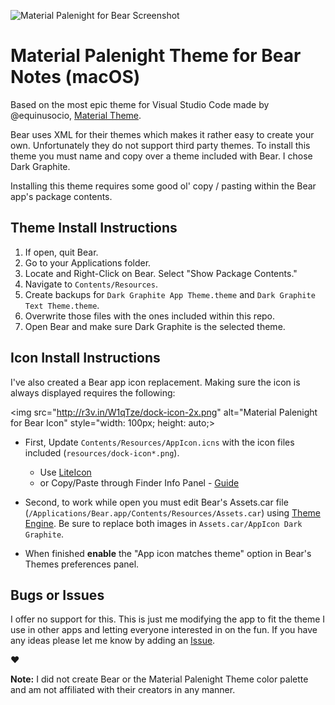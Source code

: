 ![Material Palenight for Bear Screenshot](http://r3v.in/92KgIQ/Screen-Shot-2018-12-07-03-00-54.72.png)

# Material Palenight Theme for Bear Notes (macOS)

Based on the most epic theme for Visual Studio Code made by @equinusocio, [Material Theme](https://github.com/equinusocio/vsc-material-theme).

Bear uses XML for their themes which makes it rather easy to create your own. Unfortunately they do not support third party themes. To install this theme you must name and copy over a theme included with Bear. I chose Dark Graphite.

Installing this theme requires some good ol' copy / pasting within the Bear app's package contents.

## Theme Install Instructions

1. If open, quit Bear.
2. Go to your Applications folder.
3. Locate and Right-Click on Bear. Select "Show Package Contents."
4. Navigate to `Contents/Resources`. 
5. Create backups for `Dark Graphite App Theme.theme` and `Dark Graphite Text Theme.theme`.
6. Overwrite those files with the ones included within this repo.
7. Open Bear and make sure Dark Graphite is the selected theme.

## Icon Install Instructions

I've also created a Bear app icon replacement. Making sure the icon is always displayed requires the following:

<img src="http://r3v.in/W1qTze/dock-icon-2x.png" alt="Material Palenight for Bear Icon" style="width: 100px; height: auto;>

- First, Update `Contents/Resources/AppIcon.icns` with the icon files included (`resources/dock-icon*.png`).
  - Use [LiteIcon](https://freemacsoft.net/liteicon/)
  - or Copy/Paste through Finder Info Panel - [Guide](http://osxdaily.com/2013/06/04/change-icon-mac/)

- Second, to work while open you must edit Bear's Assets.car file (`/Applications/Bear.app/Contents/Resources/Assets.car`) using [Theme Engine](https://github.com/alexzielenski/ThemeEngine). Be sure to replace both images in `Assets.car/AppIcon Dark Graphite`.
- When finished **enable** the "App icon matches theme" option in Bear's Themes preferences panel.

## Bugs or Issues

I offer no support for this. This is just me modifying the app to fit the theme I use in other apps and letting everyone interested in on the fun. If you have any ideas please let me know by adding an [Issue](https://github.com/r3volution11/bear-theme-material-palenight/issues).

❤️


**Note:** I did not create Bear or the Material Palenight Theme color palette and am not affiliated with their creators in any manner.
